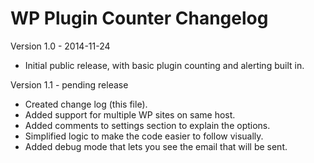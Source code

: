 WP Plugin Counter Changelog
===========================

Version 1.0 - 2014-11-24

- Initial public release, with basic plugin counting and alerting built in.

Version 1.1 - pending release

- Created change log (this file).
- Added support for multiple WP sites on same host.
- Added comments to settings section to explain the options.
- Simplified logic to make the code easier to follow visually.
- Added debug mode that lets you see the email that will be sent.